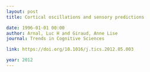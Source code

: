 ```yaml
---
layout: post
title: Cortical oscillations and sensory predictions

date: 1996-01-01 00:00
author: Arnal, Luc H and Giraud, Anne Lise
journal: Trends in Cognitive Sciences

link: https://doi.org/10.1016/j.tics.2012.05.003

year: 2012
---
```



